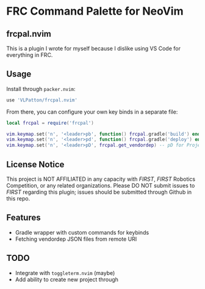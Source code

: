 # FRC Command Palette for NeoVim
## frcpal.nvim
This is a plugin I wrote for myself because I dislike using VS Code for everything in FRC.

## Usage
Install through `packer.nvim`:

```lua
use 'VLPatton/frcpal.nvim'
```

From there, you can configure your own key binds in a separate file:

```lua
local frcpal = require('frcpal')

vim.keymap.set('n', '<leader>pb', function() frcpal.gradle('build') end) -- pb for Project Build
vim.keymap.set('n', '<leader>pd', function() frcpal.gradle('deploy') end) -- pd for Project Deploy
vim.keymap.set('n', '<leader>pD', frcpal.get_vendordep) -- pD for Project Dependencies
```

## License Notice
This project is NOT AFFILIATED in any capacity with *FIRST*, *FIRST* Robotics Competition, or any related organizations.
Please DO NOT submit issues to *FIRST* regarding this plugin; issues should be submitted through Github in this repo.

## Features
* Gradle wrapper with custom commands for keybinds
* Fetching vendordep JSON files from remote URI

## TODO
* Integrate with `toggleterm.nvim` (maybe)
* Add ability to create new project through 
